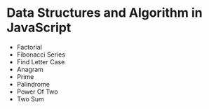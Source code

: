 # Data Structures and Algorithm in JavaScript

- Factorial
- Fibonacci Series
- Find Letter Case
- Anagram
- Prime
- Palindrome
- Power Of Two
- Two Sum

